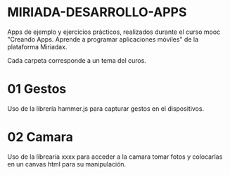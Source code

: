MIRIADA-DESARROLLO-APPS
=======================

Apps de ejemplo y ejercicios prácticos, realizados durante el curso mooc "Creando Apps. Aprende a programar aplicaciones móviles" de la plataforma Miriadax.

Cada carpeta corresponde a un tema del curos.

01 Gestos
=========
Uso de la librería hammer.js para capturar gestos en el dispositivos.

02 Camara
=========
Uso de la librearía xxxx para acceder a la camara tomar fotos y colocarlas en un canvas html para su manipulación.
